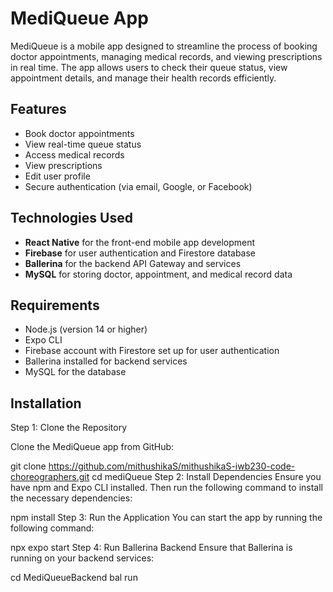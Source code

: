 # MediQueue App

MediQueue is a mobile app designed to streamline the process of booking doctor appointments, managing medical records, and viewing prescriptions in real time. The app allows users to check their queue status, view appointment details, and manage their health records efficiently.

## Features

- Book doctor appointments
- View real-time queue status
- Access medical records
- View prescriptions
- Edit user profile
- Secure authentication (via email, Google, or Facebook)

## Technologies Used

- **React Native** for the front-end mobile app development
- **Firebase** for user authentication and Firestore database
- **Ballerina** for the backend API Gateway and services
- **MySQL** for storing doctor, appointment, and medical record data

## Requirements

- Node.js (version 14 or higher)
- Expo CLI
- Firebase account with Firestore set up for user authentication
- Ballerina installed for backend services
- MySQL for the database

## Installation

Step 1: Clone the Repository

Clone the MediQueue app from GitHub:


git clone https://github.com/mithushikaS/mithushikaS-iwb230-code-choreographers.git
cd mediQueue
Step 2: Install Dependencies
Ensure you have npm and Expo CLI installed. Then run the following command to install the necessary dependencies:


npm install
Step 3: Run the Application
You can start the app by running the following command:


npx expo start
Step 4: Run Ballerina Backend
Ensure that Ballerina is running on your backend services:


cd MediQueueBackend
bal run

